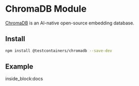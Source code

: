 # ChromaDB Module

[ChromaDB](https://www.trychroma.com/) is an AI-native open-source embedding database.

## Install

```bash
npm install @testcontainers/chromadb --save-dev
```

## Example

<!--codeinclude-->
[](../../packages/modules/chromadb/src/chromadb-container.test.ts) inside_block:docs
<!--/codeinclude-->

